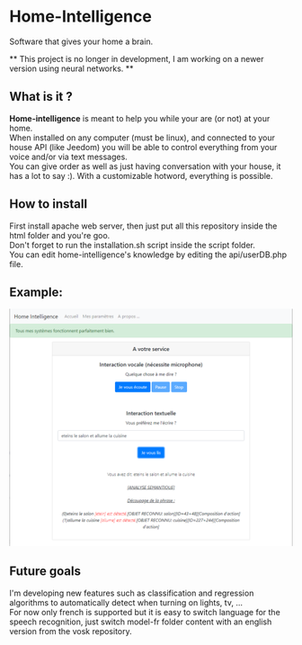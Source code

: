 # Home-Intelligence
Software that gives your home a brain.

** This project is no longer in development, I am working on a newer version using neural networks. **

## What is it ?
**Home-intelligence** is meant to help you while your are (or not) at your home.</br>
When installed on any computer (must be linux), and connected to your house API (like Jeedom) you will be able to control everything from your voice and/or via text messages.</br>
You can give order as well as just having conversation with your house, it has a lot to say :).
With a customizable hotword, everything is possible.

## How to install
First install apache web server, then just put all this repository inside the html folder and you're goo.</br>
Don't forget to run the installation.sh script inside the script folder. </br>
You can edit home-intelligence's knowledge by editing the api/userDB.php file.

## Example:
![Example](capture.png)

## Future goals
I'm developing new features such as classification and regression algorithms to automatically detect when turning on lights, tv, ... </br>
For now only french is supported but it is easy to switch language for the speech recognition, just switch model-fr folder content with an english version from the vosk repository.
